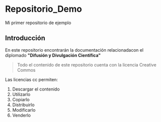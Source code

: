 # Repositorio_Demo
Mi primer repositorio de ejemplo

## Introducción

En este repositorio encontrarán la documentación relacionadacon el diplomado **"Difusión y Divulgación Científica"**

> Todo el contenido de este repositorio cuenta con la licencia Creative Commos

Las licencias cc permiten:

1. Descargar el contenido
1. Utilizarlo
1. Copiarlo
1. Distribuirlo
1. Modificarlo
1. Venderlo
